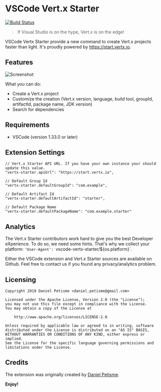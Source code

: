 # VSCode Vert.x Starter

[![Build Status](https://travis-ci.org/danielpetisme/vscode-vertx-starter.svg?branch=master)](https://travis-ci.org/danielpetisme/vscode-vertx-starter)

> If Visual Studio is on the hype, Vert.x is on the edge!

VSCode Vertx Starter provide a new command to create Vert.x projects faster than light. It's proudly powered by https://start.vertx.io.

## Features

![Screenshot](https://github.com/danielpetisme/vscode-vertx-starter/raw/master/images/vscode-vertx-starter.gif)

What you can do:
- Create a Vert.x project
- Customize the creation (Vert.x version, language, build tool, groupId, artifactId, package name, JDK version)
- Search for dependencies

## Requirements

- VSCode (version 1.33.0 or later)

## Extension Settings

```
// Vert.x Starter API URL. If you have your own instance your should update this value.
"vertx-starter.apiUrl": "https://start.vertx.io",

// Default Group Id
"vertx-starter.defaultGroupId": "com.example",

// Default Artifact Id
"vertx-starter.defaultArtifactId": "starter",

// Default Package Name
"vertx-starter.defaultPackageName": "com.example.starter"
```

##  Analytics

The Vert.x Starter contributors work hard to give you the best Developer eXperience. To do so, we need some hints.
That's why we collect your platform: `'User-Agent': `vscode-vertx-starter/${os.platform}`.

Either the VSCode extension and Vert.x Starter sources are available on Github. Feel free to contact us if you found  any privacy/analytics problem.

## Licensing

```
Copyright 2019 Daniel Petisme <daniel.petisme@gmail.com>

Licensed under the Apache License, Version 2.0 (the "License");
you may not use this file except in compliance with the License.
You may obtain a copy of the License at

    http://www.apache.org/licenses/LICENSE-2.0

Unless required by applicable law or agreed to in writing, software
distributed under the License is distributed on an "AS IS" BASIS,
WITHOUT WARRANTIES OR CONDITIONS OF ANY KIND, either express or implied.
See the License for the specific language governing permissions and
limitations under the License.
```
## Credits

The extension was originally created by [Daniel Petisme](https://twitter.com/danielpetisme).

**Enjoy!**
